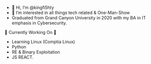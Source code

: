 - 👋 Hi, I’m @kingfi5hty
- 👀 I’m interested in all things tech related & One-Man-Show
- Graduated from Grand Canyon University in 2020 with my BA in IT emphasis in Cybersecurity.

🌱 Currently Working On 🌱
  - Learning Linux (Comptia Linux) 
  - Python 
  - RE & Binary Exploitation 
  - JS REACT. 

  

<!---
kingfi5hty/kingfi5hty is a ✨ special ✨ repository because its `README.md` (this file) appears on your GitHub profile.
You can click the Preview link to take a look at your changes.
--->
